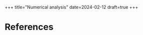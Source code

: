 +++
title="Numerical analysis"
date=2024-02-12
draft=true
+++

# References

[^Hamming]: R. W. Hamming, _Numerical Methods for Scientists and Engineers_

[^IsaacsonKeller]: Isaacson, Keller, _Analysis of Numerical Methods_

[^CheneyKincaid]: E. Ward Cheney, David R. Kincaid, _Numerical Mathematics and Computing_

[^BurdenFaires]: Burden, Faires, _Numerical Analysis_

[^AtkinsonHan]: K. Atkinson, W. Han, _Theoretical Numerical Analysis_

